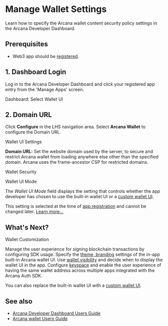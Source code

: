 # Manage Wallet Settings

Learn how to specify the Arcana wallet content security policy settings in the Arcana Developer Dashboard.

## Prerequisites

- Web3 app should be [registered](../../config-auth/register-app/).

## 1. Dashboard Login

Log in to the Arcana Developer Dashboard and click your registered app entry from the 'Manage Apps' screen.

Dashboard: Select Wallet UI

## 2. Domain URL

Click **Configure** in the LHS navigation area. Select **Arcana Wallet** to configure the Domain URL.

Wallet UI Settings

**Domain URL:** Set the website domain used by the server, to secure and restrict Arcana wallet from loading anywhere else other than the specified domain. Arcana uses the frame-ancestor CSP for restricted domains.

Wallet Security

Wallet UI Mode

The *Wallet UI Mode* field displays the setting that controls whether the app developer has chosen to use the built-in wallet UI or a [custom wallet UI](../../../concepts/custom-wallet-ui/).

This setting is selected at the time of [app registration](../../config-auth/register-app/) and cannot be changed later. [Learn more...](../../config-custom-wallet-ui/)

## What's Next?

Wallet Customization

Manage the user experience for signing blockchain transactions by configuring SDK usage. Specify the [theme, branding](../../config-dApp-with-db/#settings-overview) settings of the in-app built-in Arcana wallet UI. Use [wallet visibility](../../../concepts/anwallet/walletvisibility/) and decide when to display the wallet UI in the app. Configure [keyspace](../../../concepts/keyspace-types/) and enable the user experience of having the same wallet address across multiple apps integrated with the Arcana Auth SDK.

You can also replace the built-in wallet UI with a [custom wallet UI](../../config-custom-wallet-ui/).

## See also

- [Arcana Developer Dashboard Users Guide](../../config-dApp-with-db/)
- [Arcana wallet Users Guide](../../../user-guides/wallet-ui/)
